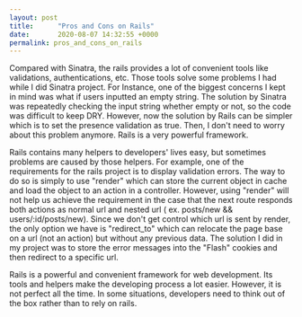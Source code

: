 ```yaml
---
layout: post
title:      "Pros and Cons on Rails"
date:       2020-08-07 14:32:55 +0000
permalink: pros_and_cons_on_rails
---
```


Compared with Sinatra, the rails provides a lot of convenient tools like validations, authentications, etc.  Those tools solve some problems I had while I did Sinatra project.  For Instance, one of the biggest concerns I kept in mind was what if users inputted an empty string.  The solution by Sinatra was repeatedly checking the input string whether empty or not, so the code was difficult to keep DRY.  However, now the solution by Rails can be simpler which is to set the presence validation as true.  Then, I don't need to worry about this problem anymore.  Rails is a very powerful framework.

Rails contains many helpers to developers' lives easy, but sometimes problems are caused by those helpers.  For example, one of the requirements for the rails project is to display validation errors.  The way to do so is simply to use "render" which can store the current object in cache and load the object to an action in a controller.  However, using "render" will not help us achieve the requirement in the case that the next route responds both actions as normal url and nested url ( ex. posts/new && users/:id/posts/new).  Since we don't get control which url is sent by render, the only option we have is "redirect_to" which can relocate the page base on a url (not an action) but without any previous data.  The solution I did in my project was to store the error messages into the "Flash" cookies and then redirect to a specific url.  

Rails is a powerful and convenient framework for web development.  Its tools and helpers make the developing process a lot easier.  However,  it is not perfect all the time.   In some situations, developers need to think out of the box rather than to rely on rails.